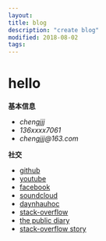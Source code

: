 ```yaml
---
layout:
title: blog
description: "create blog"
modified: 2018-08-02
tags: 
---
```


# hello


<p><b>基本信息</b></p>
 <ul>
   <li><i>chengjjj</i></li>
   <li><i>136xxxx7061</i></li>
   <li><i>chengjjj@163.com</i></li>
 </ul>
<p><b>社交</b></p>
 <ul>
  
<li><a href="https://github.com/chengjjj" target="_blank">github</a></li>
<li><a href="#" target="_blank">youtube</a></li>
<li><a href="#" target="_blank">facebook</a></li>
<li><a href="#" target="_blank">soundcloud</a></li>
<li><a href="#" target="_blank">daynhauhoc</a></li>
<li><a href="#" target="_blank">stack-overflow</a></li>
<li><a href="#" target="_blank">the public diary</a></li>
<li><a href="#" target="_blank">stack-overflow story</a></li>
 </ul>
<a href="#" target="_blank">
<!-- <img src="http://stackoverflow.com/users/flair/5512611.png" width="208" height="58" alt="profile for Huy N at Stack Overflow, Q&amp;A for professional and enthusiast programmers"> -->
</a>
